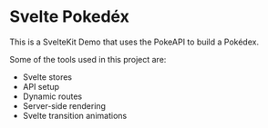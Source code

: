 # Svelte Pokedéx
 
This is a SvelteKit Demo that uses the PokeAPI to build a Pokédex.

Some of the tools used in this project are:
- Svelte stores
- API setup
- Dynamic routes
- Server-side rendering
- Svelte transition animations